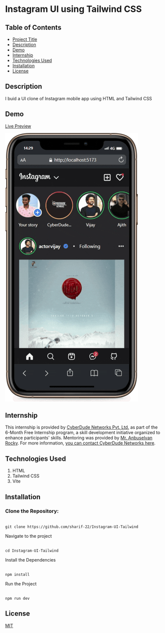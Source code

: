 # Instagram UI using Tailwind CSS

## Table of Contents

- [Project Title](#project-title)
- [Description](#description)
- [Demo](#demo)
- [Internship](#internship)
- [Technologies Used](#technologies-used)
- [Installation](#installation)
- [License](#license)

## Description

I buid a UI clone of Instagram mobile app using HTML and Tailwind CSS

## Demo

[Live Preview ](https://sharif-22.github.io/Instagram-UI-Tailwind/)

![demo gif](./public/images/mobile-preview-compress-gif.gif)

## Internship

This internship is provided by [CyberDude Networks Pvt. Ltd.](https://youtube.com/cyberdudenetworks) as part of the 6-Month Free Internship program, a skill development initiative organized to enhance participants' skills. Mentoring was provided by [Mr. Anbuselvan Rocky](https://instagram.com/anbuselvanrocky). For more information, [you can contact CyberDude Networks here](https://cyberdudenetworks.com).

## Technologies Used

<ol>
    <li>HTML</li>
    <li>Tailwind CSS</li>
    <li>Vite </li>
</ol>

## Installation

<h3>Clone the Repository:</h3>

```

git clone https://github.com/sharif-22/Instagram-UI-Tailwind

```

Navigate to the project

```

cd Instagram-UI-Tailwind

```

Install the Dependencies

```

npm install

```

Run the Project

```

npm run dev

```

## License

[MIT](./LICENCE.md)
